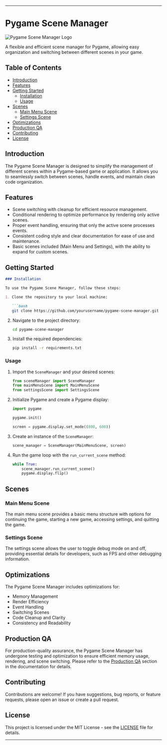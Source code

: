 
---

# Pygame Scene Manager

![Pygame Scene Manager Logo](../logo.png)

A flexible and efficient scene manager for Pygame, allowing easy organization and switching between different scenes in your game.

## Table of Contents

- [Introduction](#introduction)
- [Features](#features)
- [Getting Started](#getting-started)
  - [Installation](#installation)
  - [Usage](#usage)
- [Scenes](#scenes)
  - [Main Menu Scene](#main-menu-scene)
  - [Settings Scene](#settings-scene)
- [Optimizations](#optimizations)
- [Production QA](#production-qa)
- [Contributing](#contributing)
- [License](#license)

## Introduction

The Pygame Scene Manager is designed to simplify the management of different scenes within a Pygame-based game or application. It allows you to seamlessly switch between scenes, handle events, and maintain clean code organization.

## Features

- Scene switching with cleanup for efficient resource management.
- Conditional rendering to optimize performance by rendering only active scenes.
- Proper event handling, ensuring that only the active scene processes events.
- Consistent coding style and clear documentation for ease of use and maintenance.
- Basic scenes included (Main Menu and Settings), with the ability to expand for custom scenes.

## Getting Started

```markdown
### Installation

To use the Pygame Scene Manager, follow these steps:

1. Clone the repository to your local machine:

   ```bash
   git clone https://github.com/yourusername/pygame-scene-manager.git
   ```

2. Navigate to the project directory:

   ```bash
   cd pygame-scene-manager
   ```

3. Install the required dependencies:

   ```bash
   pip install -r requirements.txt
   ```


### Usage

1. Import the `SceneManager` and your desired scenes:

   ```python
   from sceneManager import SceneManager
   from mainMenuScene import MainMenuScene
   from settingsScene import SettingsScene
   ```

2. Initialize Pygame and create a Pygame display:

   ```python
   import pygame

   pygame.init()

   screen = pygame.display.set_mode((800, 600))
   ```

3. Create an instance of the `SceneManager`:

   ```python
   scene_manager = SceneManager(MainMenuScene, screen)
   ```

4. Run the game loop with the `run_current_scene` method:

   ```python
   while True:
       scene_manager.run_current_scene()
       pygame.display.flip()
   ```

## Scenes

### Main Menu Scene

The main menu scene provides a basic menu structure with options for continuing the game, starting a new game, accessing settings, and quitting the game.

### Settings Scene

The settings scene allows the user to toggle debug mode on and off, providing essential details for developers, such as FPS and other debugging information.

## Optimizations

The Pygame Scene Manager includes optimizations for:

- Memory Management
- Render Efficiency
- Event Handling
- Switching Scenes
- Code Cleanup and Clarity
- Consistency and Readability

## Production QA

For production-quality assurance, the Pygame Scene Manager has undergone testing and optimization to ensure efficient memory usage, rendering, and scene switching. Please refer to the [Production QA](#production-qa) section in the documentation for details.

## Contributing

Contributions are welcome! If you have suggestions, bug reports, or feature requests, please open an issue or create a pull request.

## License

This project is licensed under the MIT License - see the [LICENSE](LICENSE) file for details.

---
